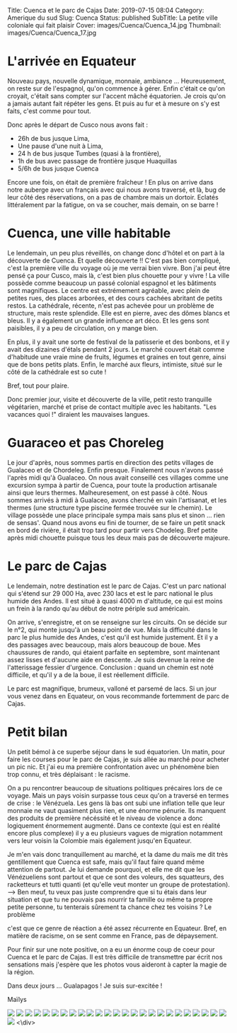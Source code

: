 Title: Cuenca et le parc de Cajas
Date: 2019-07-15 08:04
Category: Amerique du sud
Slug: Cuenca
Status: published
SubTitle: La petite ville coloniale qui fait plaisir
Cover: images/Cuenca/Cuenca_14.jpg
Thumbnail: images/Cuenca/Cuenca_17.jpg

# L'arrivée en Equateur 

Nouveau pays, nouvelle dynamique, monnaie, ambiance ... Heureusement, on reste sur de l'espagnol, qu'on commence à gérer. Enfin c'était ce qu'on croyait, c'était sans compter sur l'accent mâché équatorien. Je crois qu'on a jamais autant fait répéter les gens. Et puis au fur et à mesure on s'y est faits, c'est comme pour tout.

Donc après le départ de Cusco nous avons fait :

- 26h de bus jusque Lima, 
- Une pause d'une nuit à Lima,
- 24 h de bus jusque Tumbes (quasi à la frontière), 
- 1h de bus avec passage de frontière jusque Huaquillas
- 5/6h de bus jusque Cuenca

Encore une fois, on était de première fraîcheur ! En plus on arrive dans notre auberge avec un français avec qui nous avons traversé, et là, bug de leur côté des réservations, on a pas de chambre mais un dortoir. Eclatés littéralement par la fatigue, on va se coucher, mais demain, on se barre !

# Cuenca, une ville habitable

Le lendemain, un peu plus réveillés, on change donc d'hôtel et on part à la découverte de Cuenca. Et quelle découverte !! C'est pas bien compliqué, c'est la première ville du voyage où je me verrai bien vivre. Bon j'ai peut être pensé ça pour Cusco, mais là, c'est bien plus chouette pour y vivre ! La ville possède comme beaucoup un passé colonial espagnol et les bâtiments sont magnifiques. Le centre est extrémement agréable, avec plein de petites rues, des places arborées, et des cours cachées abritant de petits restos. La cathédrale, récente, n'est pas achevée pour un problème de structure, mais reste splendide. Elle est en pierre, avec des dômes blancs et bleus. Il y a également un grande influence art déco. Et les gens sont paisibles, il y a peu de circulation, on y mange bien. 

En plus, il y avait une sorte de festival de la patisserie et des bonbons, et il y avait des dizaines d'étals pendant 2 jours. Le marché couvert était comme d'habitude une vraie mine de fruits, légumes et graines en tout genre, ainsi que de bons petits plats. Enfin, le marché aux fleurs, intimiste, situé sur le côté de la cathédrale est so cute !

Bref, tout pour plaire.

Donc premier jour, visite et découverte de la ville, petit resto tranquille végétarien, marché et prise de contact multiple avec les habitants. "Les vacances quoi !" diraient les mauvaises langues.

# Guaraceo et pas Choreleg

Le jour d'après, nous sommes partis en direction des petits villages de Gualaceo et de Chordeleg. Enfin presque. Finalement nous n'avons passé l'après midi qu'à Gualaceo. On nous avait conseillé ces villages comme une excursion sympa à partir de Cuenca, pour toute la production artisanale ainsi que leurs thermes. Malheuresement, on est passé à côté. Nous sommes arrivés à midi à Gualaceo, avons cherché en vain l'artisanat, et les thermes (une structure type piscine fermée trouvée sur le chemin). Le village possède une place principale sympa mais sans plus et sinon ... rien de sensas'. Quand nous avons eu fini de tourner, de se faire un petit snack en bord de rivière, il était trop tard pour partir vers Chodeleg. Bref petite après midi chouette puisque tous les deux mais pas de découverte majeure. 

# Le parc de Cajas

Le lendemain, notre destination est le parc de Cajas. C'est un parc national qui s'étend sur 29 000 Ha, avec 230 lacs et est le parc national le plus humide des Andes. Il est situé à quasi 4000 m d'altitude, ce qui est moins un frein à la rando qu'au début de notre périple sud américain. 

On arrive, s'enregistre, et on se renseigne sur les circuits. On se décide sur le n°2, qui monte jusqu'à un beau point de vue. Mais la difficulté dans le parc le plus humide des Andes, c'est qu'il est humide justement. Et il y a des passages avec beaucoup, mais alors beaucoup de boue. Mes chaussures de rando, qui étaient parfaite en septembre, sont maintenant assez lisses et d'aucune aide en descente. Je suis devenue la reine de l'atterissage fessier d'urgence. 
Conclusion : quand un chemin est noté difficile, et qu'il y a de la boue, il est réellement difficile.

Le parc est magnifique, brumeux, valloné et parsemé de lacs. Si un jour vous venez dans en Equateur, on vous recommande fortemment de parc de Cajas. 

# Petit bilan

Un petit bémol à ce superbe séjour dans le sud équatorien. Un matin, pour faire les courses pour le parc de Cajas, je suis allée au marché pour acheter un pic nic. Et j'ai eu ma première confrontation avec un phénomène bien trop connu, et très déplaisant : le racisme. 

On a pu rencontrer beaucoup de situations politiques précaires lors de ce voyage. Mais un pays voisin surpasse tous ceux qu'on a traversé en termes de crise : le Vénézuela. Les gens là bas ont subi une inflation telle que leur monnaie ne vaut quasiment plus rien, et une énorme pénurie. Ils manquent des produits de première nécéssité et le niveau de violence a donc logiquement énormement augmenté. Dans ce contexte (qui est en réalité encore plus complexe) il y a eu plusieurs vagues de migration notamment vers leur voisin la Colombie mais également jusqu'en Equateur. 

Je m'en vais donc tranquillement au marché, et la dame du maïs me dit très gentillement que Cuenca est safe, mais qu'il faut faire quand même attention de partout. Je lui demande pourquoi, et elle me dit que les Vénézueliens sont partout et que ce sont des voleurs, des squatteurs, des racketteurs et tutti quanti (et qu'elle veut monter un groupe de protestation). 
    --> Ben meuf, tu veux pas juste comprendre que si tu étais dans leur situation et que tu ne pouvais pas nourrir ta famille ou même ta propre petite personne, tu tenterais sûrement ta chance chez tes voisins ? 
Le problème 

c'est que ce genre de réaction a été assez récurrente en Equateur. Bref, en matière de racisme, on se sent comme en France, pas de dépaysement.

Pour finir sur une note positive, on a eu un énorme coup de coeur pour Cuenca et le parc de Cajas. Il est très difficile de transmettre par écrit nos sensations mais j'espère que les photos vous aideront à capter la magie de la région.

Dans deux jours ... Gualapagos ! Je suis sur-excitée !

Maïlys




<div class="galleria" style="margin:auto">
    <img src="images/Cuenca/Cuenca_00.jpg" data-description="Ouaaaaaah">
    <img src="images/Cuenca/Cuenca_01.jpg" data-description="Une des portes de la cathédrale">
    <img src="images/Cuenca/Cuenca_02.jpg" data-description="Ballade au bord de rivière, Cuenca">
    <img src="images/Cuenca/Cuenca_03.jpg" data-description="StreetArt en mosaique">
    <img src="images/Cuenca/Cuenca_04.jpg" data-description="StreetArt">
    <img src="images/Cuenca/Cuenca_05.jpg" data-description="Une place tranquille de Cuenca">
    <img src="images/Cuenca/Cuenca_06.jpg" data-description="Une des nombreuses églises de Cuenca">
    <img src="images/Cuenca/Cuenca_07.jpg" data-description="Cuenca">
    <img src="images/Cuenca/Cuenca_08.jpg" data-description="StreetArt">
    <img src="images/Cuenca/Cuenca_09.jpg" data-description="Cuenca">
    <img src="images/Cuenca/Cuenca_10.jpg" data-description="Cuenca">
    <img src="images/Cuenca/Cuenca_11.jpg" data-description="Cuenca">
    <img src="images/Cuenca/Cuenca_12.jpg" data-description="Une partie de la belle cathédrale de l'immaculée conception">
    <img src="images/Cuenca/Cuenca_13.jpg" data-description="Cuenca">
    <img src="images/Cuenca/Cuenca_14.jpg" data-description="Autre angle de la cathédrale">
    <img src="images/Cuenca/Cuenca_15.jpg" data-description="Vue du parc de Cajas">
    <img src="images/Cuenca/Cuenca_16.jpg" data-description="Plante du parc de Cajas">
    <img src="images/Cuenca/Cuenca_17.jpg" data-description="Vue du parc de Cajas">
    <img src="images/Cuenca/Cuenca_18.jpg" data-description="Plantes de Cajas">
    <img src="images/Cuenca/Cuenca_19.jpg" data-description="Vue du parc de Cajas">
    <img src="images/Cuenca/Cuenca_20.jpg" data-description="Au sommet !">
    <img src="images/Cuenca/Cuenca_21.jpg" data-description="Vue du parc de Cajas">
    <img src="images/Cuenca/Cuenca_22.jpg" data-description="Vue du parc de Cajas">
    <img src="images/Cuenca/Cuenca_23.jpg" data-description="Intérieur de la cathédrale">
    <img src="images/Cuenca/Cuenca_24.jpg" data-description="Deux dômes de la cathédrale">
    <img src="images/Cuenca/Cuenca_25.jpg" data-description="Marché de fleurs">
<\div>
<script>
	(function() { 
            Galleria.loadTheme('https://cdnjs.cloudflare.com/ajax/libs/galleria/1.5.7/themes/classic/galleria.classic.min.js');
            Galleria.run('.galleria', {
                extend: function(options) {
                    Galleria.log(this)
                    Galleria.log(options)
                    this.bind('image', function(e) {
                        Galleria.log(e)
                        Galleria.log(e.imageTarget)
                        $(e.imageTarget).click(this.proxy(function() {
                        this.openLightbox();
                        }));
                    });
                }
            });
        }());
</script>
